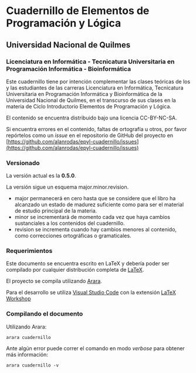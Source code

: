 # Cuadernillo de Elementos de Programación y Lógica

## Universidad Nacional de Quilmes
### Licenciatura en Informática - Tecnicatura Universitaria en Programación Informática - Bioinformática

Este cuadernillo tiene por intención complementar las clases teóricas
de los y las estudiantes de las carreras Licenciatura en Informática, Tecnicatura Universitaria en Programación Informática y Bioinformática
de la Universidad Nacional de Quilmes, en el transcurso de sus clases en
la materia de Ciclo Introductorio Elementos de Programación y Lógica.

El contenido se encuentra distribuido bajo una licencia CC-BY-NC-SA.

Si encuentra errores en el contenido, faltas de ortografía u otros,
por favor repórtelos como un _issue_ en el repositorio de GitHub del
proyecto en [https://github.com/alanrodas/epyl-cuadernillo/issues](https://github.com/alanrodas/epyl-cuadernillo/issues)

### Versionado

La versión actual es la **0.5.0**.

La versión sigue un esquema major.minor.revision.

* major permanecerá en cero hasta que se considere que el libro ha alcanzado un estado de madurez suficiente como para ser el material de estudio principal de la materia.
* minor se incrementará de momento cada vez que haya cambios sustanciales a los contenidos del cuadernillo.
* revision se incrementa cuando hay cambios menores al contenido, como
correcciones ortográficas o gramaticales.

### Requerimientos

Este documento se encuentra escrito en LaTeX y debería poder ser compilado
por cualquier distribución completa de [LaTeX](https://www.latex-project.org/get/).

El proyecto se compila utilizando [Arara](https://github.com/cereda/arara).

Para el desarrollo se utiliza [Visual Studio Code](https://code.visualstudio.com) con la extensión [LaTeX Workshop](https://marketplace.visualstudio.com/items?itemName=James-Yu.latex-workshop)

### Compilando el documento

Utilizando Arara:

```
arara cuadernillo
```

Ante algún error puede correr el comando en modo _verbose_ para obtener más
información:

```
arara cuadernillo -v
```